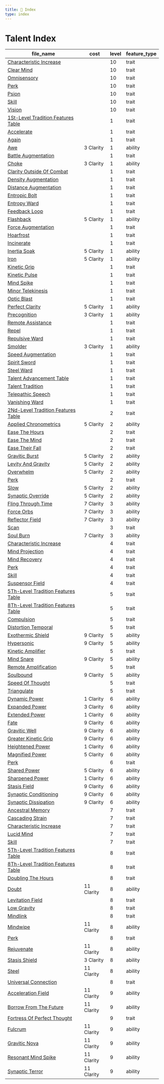 ```yaml
---
title: 📑 Index
type: index
---
```


# Talent Index

| file_name                                                                                           | cost       | level | feature_type |
| --------------------------------------------------------------------------------------------------- | ---------- | ----- | ------------ |
| [Characteristic Increase](10th-Level%20Features/Characteristic%20Increase)                          |            | 10    | trait        |
| [Clear Mind](10th-Level%20Features/Clear%20Mind)                                                    |            | 10    | trait        |
| [Omnisensory](10th-Level%20Features/Omnisensory)                                                    |            | 10    | trait        |
| [Perk](10th-Level%20Features/Perk)                                                                  |            | 10    | trait        |
| [Psion](10th-Level%20Features/Psion)                                                                |            | 10    | trait        |
| [Skill](10th-Level%20Features/Skill)                                                                |            | 10    | trait        |
| [Vision](10th-Level%20Features/Vision)                                                              |            | 10    | trait        |
| [1St-Level Tradition Features Table](1st-Level%20Features/1St-Level%20Tradition%20Features%20Table) |            | 1     | trait        |
| [Accelerate](1st-Level%20Features/Accelerate)                                                       |            | 1     | trait        |
| [Again](1st-Level%20Features/Again)                                                                 |            | 1     | trait        |
| [Awe](1st-Level%20Features/Awe)                                                                     | 3 Clarity  | 1     | ability      |
| [Battle Augmentation](1st-Level%20Features/Battle%20Augmentation)                                   |            | 1     | trait        |
| [Choke](1st-Level%20Features/Choke)                                                                 | 3 Clarity  | 1     | ability      |
| [Clarity Outside Of Combat](1st-Level%20Features/Clarity%20Outside%20Of%20Combat)                   |            | 1     | trait        |
| [Density Augmentation](1st-Level%20Features/Density%20Augmentation)                                 |            | 1     | trait        |
| [Distance Augmentation](1st-Level%20Features/Distance%20Augmentation)                               |            | 1     | trait        |
| [Entropic Bolt](1st-Level%20Features/Entropic%20Bolt)                                               |            | 1     | trait        |
| [Entropy Ward](1st-Level%20Features/Entropy%20Ward)                                                 |            | 1     | trait        |
| [Feedback Loop](1st-Level%20Features/Feedback%20Loop)                                               |            | 1     | trait        |
| [Flashback](1st-Level%20Features/Flashback)                                                         | 5 Clarity  | 1     | ability      |
| [Force Augmentation](1st-Level%20Features/Force%20Augmentation)                                     |            | 1     | trait        |
| [Hoarfrost](1st-Level%20Features/Hoarfrost)                                                         |            | 1     | trait        |
| [Incinerate](1st-Level%20Features/Incinerate)                                                       |            | 1     | trait        |
| [Inertia Soak](1st-Level%20Features/Inertia%20Soak)                                                 | 5 Clarity  | 1     | ability      |
| [Iron](1st-Level%20Features/Iron)                                                                   | 5 Clarity  | 1     | ability      |
| [Kinetic Grip](1st-Level%20Features/Kinetic%20Grip)                                                 |            | 1     | trait        |
| [Kinetic Pulse](1st-Level%20Features/Kinetic%20Pulse)                                               |            | 1     | trait        |
| [Mind Spike](1st-Level%20Features/Mind%20Spike)                                                     |            | 1     | trait        |
| [Minor Telekinesis](1st-Level%20Features/Minor%20Telekinesis)                                       |            | 1     | trait        |
| [Optic Blast](1st-Level%20Features/Optic%20Blast)                                                   |            | 1     | trait        |
| [Perfect Clarity](1st-Level%20Features/Perfect%20Clarity)                                           | 5 Clarity  | 1     | ability      |
| [Precognition](1st-Level%20Features/Precognition)                                                   | 3 Clarity  | 1     | ability      |
| [Remote Assistance](1st-Level%20Features/Remote%20Assistance)                                       |            | 1     | trait        |
| [Repel](1st-Level%20Features/Repel)                                                                 |            | 1     | trait        |
| [Repulsive Ward](1st-Level%20Features/Repulsive%20Ward)                                             |            | 1     | trait        |
| [Smolder](1st-Level%20Features/Smolder)                                                             | 3 Clarity  | 1     | ability      |
| [Speed Augmentation](1st-Level%20Features/Speed%20Augmentation)                                     |            | 1     | trait        |
| [Spirit Sword](1st-Level%20Features/Spirit%20Sword)                                                 |            | 1     | trait        |
| [Steel Ward](1st-Level%20Features/Steel%20Ward)                                                     |            | 1     | trait        |
| [Talent Advancement Table](1st-Level%20Features/Talent%20Advancement%20Table)                       |            | 1     | trait        |
| [Talent Tradition](1st-Level%20Features/Talent%20Tradition)                                         |            | 1     | trait        |
| [Telepathic Speech](1st-Level%20Features/Telepathic%20Speech)                                       |            | 1     | trait        |
| [Vanishing Ward](1st-Level%20Features/Vanishing%20Ward)                                             |            | 1     | trait        |
| [2Nd-Level Tradition Features Table](2nd-Level%20Features/2Nd-Level%20Tradition%20Features%20Table) |            | 2     | trait        |
| [Applied Chronometrics](2nd-Level%20Features/Applied%20Chronometrics)                               | 5 Clarity  | 2     | ability      |
| [Ease The Hours](2nd-Level%20Features/Ease%20The%20Hours)                                           |            | 2     | trait        |
| [Ease The Mind](2nd-Level%20Features/Ease%20The%20Mind)                                             |            | 2     | trait        |
| [Ease Their Fall](2nd-Level%20Features/Ease%20Their%20Fall)                                         |            | 2     | trait        |
| [Gravitic Burst](2nd-Level%20Features/Gravitic%20Burst)                                             | 5 Clarity  | 2     | ability      |
| [Levity And Gravity](2nd-Level%20Features/Levity%20And%20Gravity)                                   | 5 Clarity  | 2     | ability      |
| [Overwhelm](2nd-Level%20Features/Overwhelm)                                                         | 5 Clarity  | 2     | ability      |
| [Perk](2nd-Level%20Features/Perk)                                                                   |            | 2     | trait        |
| [Slow](2nd-Level%20Features/Slow)                                                                   | 5 Clarity  | 2     | ability      |
| [Synaptic Override](2nd-Level%20Features/Synaptic%20Override)                                       | 5 Clarity  | 2     | ability      |
| [Fling Through Time](3rd-Level%20Features/Fling%20Through%20Time)                                   | 7 Clarity  | 3     | ability      |
| [Force Orbs](3rd-Level%20Features/Force%20Orbs)                                                     | 7 Clarity  | 3     | ability      |
| [Reflector Field](3rd-Level%20Features/Reflector%20Field)                                           | 7 Clarity  | 3     | ability      |
| [Scan](3rd-Level%20Features/Scan)                                                                   |            | 3     | trait        |
| [Soul Burn](3rd-Level%20Features/Soul%20Burn)                                                       | 7 Clarity  | 3     | ability      |
| [Characteristic Increase](4th-Level%20Features/Characteristic%20Increase)                           |            | 4     | trait        |
| [Mind Projection](4th-Level%20Features/Mind%20Projection)                                           |            | 4     | trait        |
| [Mind Recovery](4th-Level%20Features/Mind%20Recovery)                                               |            | 4     | trait        |
| [Perk](4th-Level%20Features/Perk)                                                                   |            | 4     | trait        |
| [Skill](4th-Level%20Features/Skill)                                                                 |            | 4     | trait        |
| [Suspensor Field](4th-Level%20Features/Suspensor%20Field)                                           |            | 4     | trait        |
| [5Th-Level Tradition Features Table](5th-Level%20Features/5Th-Level%20Tradition%20Features%20Table) |            | 5     | trait        |
| [8Th-Level Tradition Features Table](5th-Level%20Features/8Th-Level%20Tradition%20Features%20Table) |            | 5     | trait        |
| [Compulsion](5th-Level%20Features/Compulsion)                                                       |            | 5     | trait        |
| [Distortion Temporal](5th-Level%20Features/Distortion%20Temporal)                                   |            | 5     | trait        |
| [Exothermic Shield](5th-Level%20Features/Exothermic%20Shield)                                       | 9 Clarity  | 5     | ability      |
| [Hypersonic](5th-Level%20Features/Hypersonic)                                                       | 9 Clarity  | 5     | ability      |
| [Kinetic Amplifier](5th-Level%20Features/Kinetic%20Amplifier)                                       |            | 5     | trait        |
| [Mind Snare](5th-Level%20Features/Mind%20Snare)                                                     | 9 Clarity  | 5     | ability      |
| [Remote Amplification](5th-Level%20Features/Remote%20Amplification)                                 |            | 5     | trait        |
| [Soulbound](5th-Level%20Features/Soulbound)                                                         | 9 Clarity  | 5     | ability      |
| [Speed Of Thought](5th-Level%20Features/Speed%20Of%20Thought)                                       |            | 5     | trait        |
| [Triangulate](5th-Level%20Features/Triangulate)                                                     |            | 5     | trait        |
| [Dynamic Power](6th-Level%20Features/Dynamic%20Power)                                               | 1 Clarity  | 6     | ability      |
| [Expanded Power](6th-Level%20Features/Expanded%20Power)                                             | 3 Clarity  | 6     | ability      |
| [Extended Power](6th-Level%20Features/Extended%20Power)                                             | 1 Clarity  | 6     | ability      |
| [Fate](6th-Level%20Features/Fate)                                                                   | 9 Clarity  | 6     | ability      |
| [Gravitic Well](6th-Level%20Features/Gravitic%20Well)                                               | 9 Clarity  | 6     | ability      |
| [Greater Kinetic Grip](6th-Level%20Features/Greater%20Kinetic%20Grip)                               | 9 Clarity  | 6     | ability      |
| [Heightened Power](6th-Level%20Features/Heightened%20Power)                                         | 1 Clarity  | 6     | ability      |
| [Magnified Power](6th-Level%20Features/Magnified%20Power)                                           | 5 Clarity  | 6     | ability      |
| [Perk](6th-Level%20Features/Perk)                                                                   |            | 6     | trait        |
| [Shared Power](6th-Level%20Features/Shared%20Power)                                                 | 5 Clarity  | 6     | ability      |
| [Sharpened Power](6th-Level%20Features/Sharpened%20Power)                                           | 1 Clarity  | 6     | ability      |
| [Stasis Field](6th-Level%20Features/Stasis%20Field)                                                 | 9 Clarity  | 6     | ability      |
| [Synaptic Conditioning](6th-Level%20Features/Synaptic%20Conditioning)                               | 9 Clarity  | 6     | ability      |
| [Synaptic Dissipation](6th-Level%20Features/Synaptic%20Dissipation)                                 | 9 Clarity  | 6     | ability      |
| [Ancestral Memory](7th-Level%20Features/Ancestral%20Memory)                                         |            | 7     | trait        |
| [Cascading Strain](7th-Level%20Features/Cascading%20Strain)                                         |            | 7     | trait        |
| [Characteristic Increase](7th-Level%20Features/Characteristic%20Increase)                           |            | 7     | trait        |
| [Lucid Mind](7th-Level%20Features/Lucid%20Mind)                                                     |            | 7     | trait        |
| [Skill](7th-Level%20Features/Skill)                                                                 |            | 7     | trait        |
| [5Th-Level Tradition Features Table](8th-Level%20Features/5Th-Level%20Tradition%20Features%20Table) |            | 8     | trait        |
| [8Th-Level Tradition Features Table](8th-Level%20Features/8Th-Level%20Tradition%20Features%20Table) |            | 8     | trait        |
| [Doubling The Hours](8th-Level%20Features/Doubling%20The%20Hours)                                   |            | 8     | trait        |
| [Doubt](8th-Level%20Features/Doubt)                                                                 | 11 Clarity | 8     | ability      |
| [Levitation Field](8th-Level%20Features/Levitation%20Field)                                         |            | 8     | trait        |
| [Low Gravity](8th-Level%20Features/Low%20Gravity)                                                   |            | 8     | trait        |
| [Mindlink](8th-Level%20Features/Mindlink)                                                           |            | 8     | trait        |
| [Mindwipe](8th-Level%20Features/Mindwipe)                                                           | 11 Clarity | 8     | ability      |
| [Perk](8th-Level%20Features/Perk)                                                                   |            | 8     | trait        |
| [Rejuvenate](8th-Level%20Features/Rejuvenate)                                                       | 11 Clarity | 8     | ability      |
| [Stasis Shield](8th-Level%20Features/Stasis%20Shield)                                               | 3 Clarity  | 8     | ability      |
| [Steel](8th-Level%20Features/Steel)                                                                 | 11 Clarity | 8     | ability      |
| [Universal Connection](8th-Level%20Features/Universal%20Connection)                                 |            | 8     | trait        |
| [Acceleration Field](9th-Level%20Features/Acceleration%20Field)                                     | 11 Clarity | 9     | ability      |
| [Borrow From The Future](9th-Level%20Features/Borrow%20From%20The%20Future)                         | 11 Clarity | 9     | ability      |
| [Fortress Of Perfect Thought](9th-Level%20Features/Fortress%20Of%20Perfect%20Thought)               |            | 9     | trait        |
| [Fulcrum](9th-Level%20Features/Fulcrum)                                                             | 11 Clarity | 9     | ability      |
| [Gravitic Nova](9th-Level%20Features/Gravitic%20Nova)                                               | 11 Clarity | 9     | ability      |
| [Resonant Mind Spike](9th-Level%20Features/Resonant%20Mind%20Spike)                                 | 11 Clarity | 9     | ability      |
| [Synaptic Terror](9th-Level%20Features/Synaptic%20Terror)                                           | 11 Clarity | 9     | ability      |

